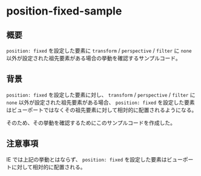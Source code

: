 # position-fixed-sample

## 概要

`position: fixed` を設定した要素に `transform` / `perspective` / `filter` に `none` 以外が設定された祖先要素がある場合の挙動を確認するサンプルコード。

## 背景

`position: fixed` を設定した要素に対し、 `transform` / `perspective` / `filter` に `none` 以外が設定された祖先要素がある場合、 `position: fixed` を設定した要素はビューポートではなくその祖先要素に対して相対的に配置されるようになる。

そのため、その挙動を確認するためにこのサンプルコードを作成した。

## 注意事項

IE では上記の挙動とはならず、 `position: fixed` を設定した要素はビューポートに対して相対的に配置される。

